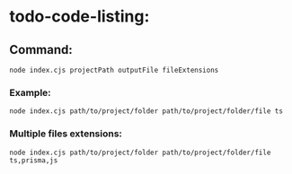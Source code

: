 # todo-code-listing:

## Command:

`node index.cjs projectPath outputFile fileExtensions`

### Example:

`node index.cjs path/to/project/folder path/to/project/folder/file ts`

### Multiple files extensions:

`node index.cjs path/to/project/folder path/to/project/folder/file ts,prisma,js`
